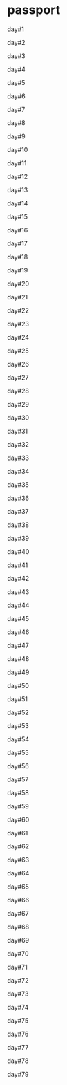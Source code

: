 # passport

day#1

day#2

day#3

day#4

day#5

day#6

day#7

day#8

day#9

day#10

day#11

day#12

day#13

day#14

day#15

day#16

day#17

day#18

day#19

day#20

day#21

day#22

day#23

day#24

day#25

day#26

day#27

day#28

day#29

day#30

day#31

day#32

day#33

day#34

day#35

day#36

day#37

day#38

day#39

day#40

day#41

day#42

day#43

day#44

day#45

day#46

day#47

day#48

day#49

day#50

day#51

day#52

day#53

day#54

day#55

day#56

day#57

day#58

day#59

day#60

day#61

day#62

day#63

day#64

day#65

day#66

day#67

day#68

day#69

day#70

day#71

day#72

day#73

day#74

day#75

day#76

day#77

day#78

day#79



















































































